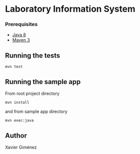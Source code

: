 # Laboratory Information System

### Prerequisites

* [Java 8](http://www.oracle.com/technetwork/java/javase/downloads/jdk8-downloads-2133151.html)
* [Maven 3](https://maven.apache.org/download.cgi) 


## Running the tests
```
mvn test
```


## Running the sample app
From root project directory
```
mvn install
```
and from sample app directory
```
mvn exec:java
```

## Author

Xavier Giménez
